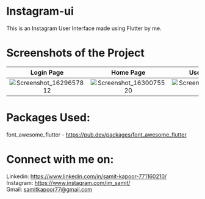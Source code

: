 # Instagram-ui

This is an Instagram User Interface made using Flutter by me.

# Screenshots of the Project

Login Page            |  Home Page                   | User Account               
:-------------------------:|:-------------------------:|:-------------------------:|
![Screenshot_1629657812](https://user-images.githubusercontent.com/77121931/130366585-9a24cce5-9dbf-4c94-ae2c-378b40f84dce.png)|![Screenshot_1630075520](https://user-images.githubusercontent.com/77121931/131145789-9db5c556-d8ca-4c57-a05f-dc5bc7b283c3.png)|![Screenshot_1630075527](https://user-images.githubusercontent.com/77121931/131145826-f83d47cf-0e8a-4b21-ad99-351699199a34.png)|



# Packages Used: 
font_awesome_flutter - https://pub.dev/packages/font_awesome_flutter <br />

# Connect with me on:
Linkedin: https://www.linkedin.com/in/samit-kapoor-771160210/ <br />
Instagram: https://www.instagram.com/im_samit/ <br />
Gmail: samitkapoor77@gmail.com
